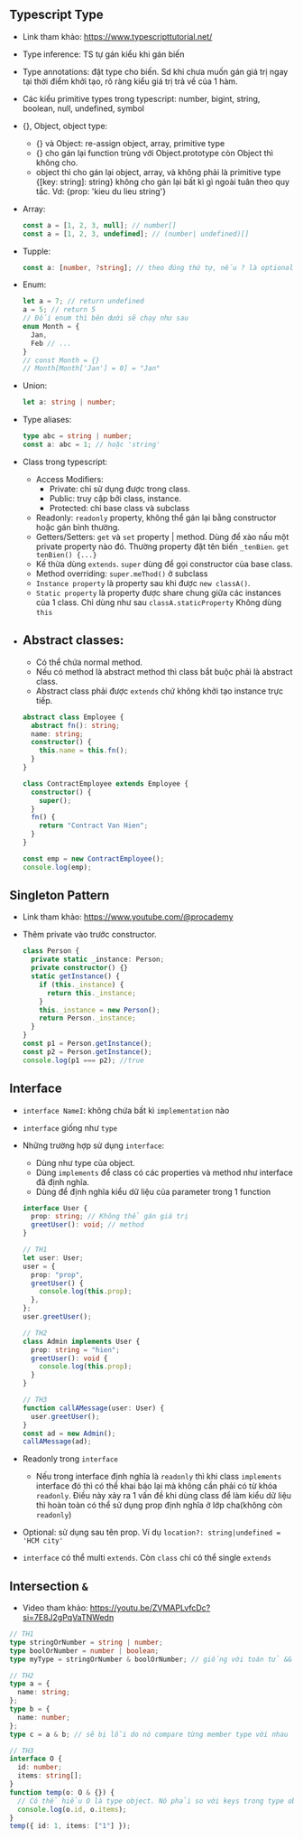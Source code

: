 ## Typescript Type

- Link tham khảo: https://www.typescripttutorial.net/
- Type inference: TS tự gán kiểu khi gán biến
- Type annotations: đặt type cho biến. Sd khi chưa muốn gán giá trị ngay tại thời điểm khởi tạo, rõ ràng kiểu giá trị trả về của 1 hàm.
- Các kiểu primitive types trong typescript: number, bigint, string, boolean, null, undefined, symbol
- {}, Object, object type:
  - {} và Object: re-assign object, array, primitive type
  - {} cho gán lại function trùng với Object.prototype còn Object thì không cho.
  - object thì cho gán lại object, array, và không phải là primitive type
    {[key: string]: string} không cho gán lại bất kì gì ngoài tuân theo quy tắc. Vd: {prop: 'kieu du lieu string'}
- Array:
  ```typescript
  const a = [1, 2, 3, null]; // number[]
  const a = [1, 2, 3, undefined]; // (number| undefined)[]
  ```
- Tupple:

  ```typescript
  const a: [number, ?string]; // theo đúng thứ tự, nếu ? là optional
  ```

- Enum:
  ```typescript
  let a = 7; // return undefined
  a = 5; // return 5
  // Đối enum thì bên dưới sẽ chạy như sau
  enum Month = {
    Jan,
    Feb // ...
  }
  // const Month = {}
  // Month[Month['Jan'] = 0] = "Jan"
  ```
- Union:

  ```typescript
  let a: string | number;
  ```

- Type aliases:

  ```typescript
  type abc = string | number;
  const a: abc = 1; // hoặc 'string'
  ```

- Class trong typescript:

  - Access Modifiers:
    - Private: chỉ sử dụng được trong class.
    - Public: truy cập bởi class, instance.
    - Protected: chỉ base class và subclass
  - Readonly: `readonly` property, không thể gán lại bằng constructor hoặc gán bình thường.
  - Getters/Setters: `get` và `set` property | method. Dùng để xào nấu một private property nào đó. Thường property đặt tên biến `_tenBien`. `get tenBien() {...}`
  - Kế thừa dùng `extends`. `super` dùng để gọi constructor của base class.
  - Method overriding: `super.meThod()` ở subclass
  - `Instance property` là property sau khi được `new classA()`.
  - `Static property` là property được share chung giữa các instances của 1 class. Chỉ dùng như sau `classA.staticProperty` Không dùng `this`

- ## Abstract classes:

  - Có thể chứa normal method.
  - Nếu có method là abstract method thì class bắt buộc phải là abstract class.
  - Abstract class phải được `extends` chứ không khởi tạo instance trực tiếp.

  ```typescript
  abstract class Employee {
    abstract fn(): string;
    name: string;
    constructor() {
      this.name = this.fn();
    }
  }

  class ContractEmployee extends Employee {
    constructor() {
      super();
    }
    fn() {
      return "Contract Van Hien";
    }
  }

  const emp = new ContractEmployee();
  console.log(emp);
  ```

## Singleton Pattern

- Link tham khảo: https://www.youtube.com/@procademy
- Thêm private vào trước constructor.

  ```typescript
  class Person {
    private static _instance: Person;
    private constructor() {}
    static getInstance() {
      if (this._instance) {
        return this._instance;
      }
      this._instance = new Person();
      return Person._instance;
    }
  }
  const p1 = Person.getInstance();
  const p2 = Person.getInstance();
  console.log(p1 === p2); //true
  ```

## Interface

- `interface NameI`: không chứa bất kì `implementation` nào
- `interface` giống như `type`
- Những trường hợp sử dụng `interface`:

  - Dùng như type của object.
  - Dùng `implements` để class có các properties và method như interface đã định nghĩa.
  - Dùng để định nghĩa kiểu dữ liệu của parameter trong 1 function

  ```typescript
  interface User {
    prop: string; // Không thể gán giá trị
    greetUser(): void; // method
  }

  // TH1
  let user: User;
  user = {
    prop: "prop",
    greetUser() {
      console.log(this.prop);
    },
  };
  user.greetUser();

  // TH2
  class Admin implements User {
    prop: string = "hien";
    greetUser(): void {
      console.log(this.prop);
    }
  }

  // TH3
  function callAMessage(user: User) {
    user.greetUser();
  }
  const ad = new Admin();
  callAMessage(ad);
  ```

- Readonly trong `interface`

  - Nếu trong interface định nghĩa là `readonly` thì khi class `implements` interface đó thì có thể khai báo lại mà không cần phải có từ khóa `readonly`. Điều này xảy ra 1 vấn đề khi dùng class để làm kiểu dữ liệu thì hoàn toàn có thể sử dụng prop định nghĩa ở lớp cha(không còn `readonly`)

- Optional: sử dụng sau tên prop. Ví dụ `location?: string|undefined = 'HCM city'`

- `interface` có thể multi `extends`. Còn `class` chỉ có thể single `extends`

## Intersection `&`

- Video tham khảo: https://youtu.be/ZVMAPLvfcDc?si=7E8J2gPqVaTNWedn

```typescript
// TH1
type stringOrNumber = string | number;
type boolOrNumber = number | boolean;
type myType = stringOrNumber & boolOrNumber; // giống với toán tử &&

// TH2
type a = {
  name: string;
};
type b = {
  name: number;
};
type c = a & b; // sẽ bị lỗi do nó compare từng member type với nhau

// TH3
interface O {
  id: number;
  items: string[];
}
function temp(o: O & {}) {
  // Có thể hiểu O là type object. Nó phải so với keys trong type object
  console.log(o.id, o.items);
}
temp({ id: 1, items: ["1"] });
```

